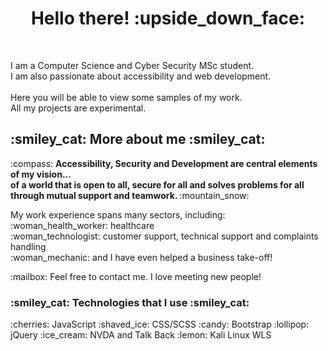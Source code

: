 
<h1 align="center">Hello there! :upside_down_face:</h2>

<br />

<p align="left">I am a Computer Science and Cyber Security MSc student. <br /> I am also passionate about accessibility and web development.<br /> <br />Here you will be able to view some samples of my work. <br /> All my projects are experimental.</p>


<h2 align="left"> :smiley_cat: More about me  :smiley_cat: </h2>
<p align="left">:compass: <strong> Accessibility, Security and Development are central elements of my vision... 
<br />
of a world that is open to all, secure for all and solves problems for all through mutual support and teamwork. </strong>:mountain_snow: 
</p>
<p align="left">
My work experience spans many sectors, including: 
<br />
:woman_health_worker: healthcare
<br />
:woman_technologist: customer support, technical support and complaints handling
<br />
:woman_mechanic: and I have even helped a business take-off!
</p>

<p align="left">
:mailbox: Feel free to contact me. I love meeting new people!
</p>

<h3 align="left"> :smiley_cat: Technologies that I use  :smiley_cat: </h3>
:cherries: JavaScript
:shaved_ice: CSS/SCSS
:candy: Bootstrap
:lollipop: jQuery 
:ice_cream: NVDA and Talk Back 
:lemon: Kali Linux WLS


